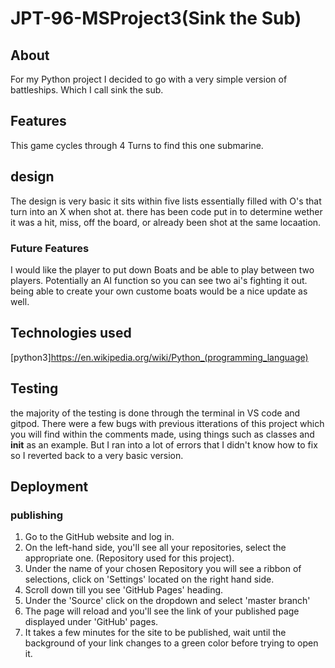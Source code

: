# JPT-96-MSProject3(Sink the Sub)

## About
For my Python project I decided to go with a very simple version of battleships. Which I call sink the sub.


## Features
This game cycles through 4 Turns to find this one submarine. 
## design
The design is very basic it sits within five lists essentially filled with O's that turn into an X when shot at.
there has been code put in to determine wether it was a hit, miss, off the board, or already been shot at the same locaation.

### Future Features
I would like the player to put down Boats and be able to play between two players. Potentially an AI function so you can see two ai's fighting it out.
being able to create your own custome boats would be a nice update as well.
## Technologies used
[python3]<https://en.wikipedia.org/wiki/Python_(programming_language)>
## Testing
the majority of the testing is done through the terminal in VS code and gitpod.
There were a few bugs with previous itterations of this project which you will find within the comments made, using things such as classes and __init__ 
as an example. But I ran into a lot of errors that I didn't know how to fix so I reverted back to a very basic version. 
## Deployment 
### publishing
 1. Go to the GitHub website and log in.
 2. On the left-hand side, you'll see all your repositories, select the appropriate one. (Repository used for this project).
 3. Under the name of your chosen Repository you will see a ribbon of selections, click on 'Settings' located on the right hand side.
 4. Scroll down till you see 'GitHub Pages' heading. 
 5. Under the 'Source' click on the dropdown and select 'master branch' 
 6. The page will reload and you'll see the link of your published page displayed under 'GitHub' pages. 
 7. It takes a few minutes for the site to be published, wait until the background of your link changes to a green color before trying to open it.
 
